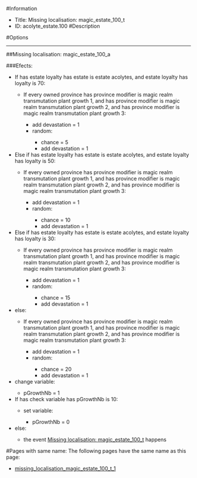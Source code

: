 #Information
 - Title: Missing localisation: magic_estate_100_t
 - ID: acolyte_estate.100
#Description

#Options

___
##Missing localisation: magic_estate_100_a

###Efects:<ul><li>If has estate loyalty has estate is estate acolytes, and estate loyalty has loyalty is 70:</li><ul><li>If every owned province has province modifier is magic realm transmutation plant growth 1, and has province modifier is magic realm transmutation plant growth 2, and has province modifier is magic realm transmutation plant growth 3:</li><ul><li>add devastation = 1</li><li>random:</li><ul><li>chance = 5</li><li>add devastation = 1</li></ul></ul></ul><li>Else if has estate loyalty has estate is estate acolytes, and estate loyalty has loyalty is 50:</li><ul><li>If every owned province has province modifier is magic realm transmutation plant growth 1, and has province modifier is magic realm transmutation plant growth 2, and has province modifier is magic realm transmutation plant growth 3:</li><ul><li>add devastation = 1</li><li>random:</li><ul><li>chance = 10</li><li>add devastation = 1</li></ul></ul></ul><li>Else if has estate loyalty has estate is estate acolytes, and estate loyalty has loyalty is 30:</li><ul><li>If every owned province has province modifier is magic realm transmutation plant growth 1, and has province modifier is magic realm transmutation plant growth 2, and has province modifier is magic realm transmutation plant growth 3:</li><ul><li>add devastation = 1</li><li>random:</li><ul><li>chance = 15</li><li>add devastation = 1</li></ul></ul></ul><li>else:</li><ul><li>If every owned province has province modifier is magic realm transmutation plant growth 1, and has province modifier is magic realm transmutation plant growth 2, and has province modifier is magic realm transmutation plant growth 3:</li><ul><li>add devastation = 1</li><li>random:</li><ul><li>chance = 20</li><li>add devastation = 1</li></ul></ul></ul><li>change variable:</li><ul><li>pGrowthNb = 1</li></ul><li>If has check variable has pGrowthNb is 10:</li><ul><li>set variable:</li><ul><li>pGrowthNb = 0</li></ul></ul><li>else:</li><ul><li>the event [Missing localisation: magic_estate_100_t](../events/missing_localisation_magic_estate_100_t.md) happens</li></ul></ul>


#Pages with same name:
The following pages have the same name as this page:
 - [missing_localisation_magic_estate_100_t_1](missing_localisation_magic_estate_100_t_1.md)
